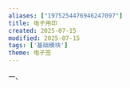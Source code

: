 ```yaml
---
aliases: ["1975254476946247097"]
title: 电子用印
created: 2025-07-15
modified: 2025-07-15
tags: ['基础模块']
theme: 电子签
---
```


一、